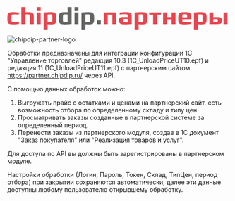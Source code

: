 <?xml version="1.0" encoding="utf-8"?>
<!-- Generator: Adobe Illustrator 16.0.0, SVG Export Plug-In . SVG Version: 6.00 Build 0)  -->
<!DOCTYPE svg PUBLIC "-//W3C//DTD SVG 1.1//EN" "http://www.w3.org/Graphics/SVG/1.1/DTD/svg11.dtd">
<svg version="1.1" id="Слой_1" xmlns="http://www.w3.org/2000/svg" xmlns:xlink="http://www.w3.org/1999/xlink" x="0px" y="0px"
	 width="498.9px" height="51.02px" viewBox="0 0 498.9 51.02" enable-background="new 0 0 498.9 51.02" xml:space="preserve">
<g>
	<g>
		<path fill="#E8454F" d="M22.691,39.077c-1.138,0.18-2.514,0.32-4.129,0.427c-1.618,0.107-3.437,0.159-5.462,0.159
			c-3.055,0-5.452-0.187-7.192-0.558c-1.741-0.375-3.055-1.068-3.943-2.078c-0.888-1.014-1.447-2.416-1.679-4.211
			c-0.231-1.792-0.347-4.092-0.347-6.9c0-2.912,0.15-5.292,0.454-7.139c0.301-1.847,0.905-3.285,1.81-4.316
			c0.906-1.029,2.212-1.741,3.917-2.132c1.707-0.39,3.978-0.586,6.82-0.586c2.025,0,3.819,0.063,5.382,0.187
			c1.563,0.124,2.913,0.258,4.05,0.4c1.313,0.143,2.468,0.319,3.462,0.532v4.423c-1.314-0.106-2.629-0.195-3.942-0.268
			c-1.138-0.07-2.372-0.124-3.703-0.159c-1.332-0.035-2.566-0.019-3.704,0.052c-1.243,0.037-2.229,0.107-2.957,0.214
			c-0.729,0.107-1.271,0.445-1.625,1.012c-0.355,0.569-0.577,1.466-0.666,2.692c-0.09,1.225-0.134,2.975-0.134,5.248
			c0,2.06,0.034,3.648,0.107,4.768c0.069,1.121,0.274,1.938,0.612,2.453c0.336,0.516,0.879,0.825,1.625,0.932
			c0.746,0.106,1.793,0.177,3.144,0.213c1.207,0.071,2.495,0.09,3.863,0.055c1.366-0.036,2.619-0.091,3.757-0.159
			c1.351-0.071,2.681-0.16,3.996-0.268v4.423C25.178,38.741,24.005,38.938,22.691,39.077z"/>
		<path fill="#E8454F" d="M50.878,38.971V21.229c0-1.1-0.099-1.954-0.293-2.557c-0.195-0.604-0.506-1.04-0.933-1.306
			c-0.428-0.266-0.968-0.426-1.625-0.479c-0.657-0.054-1.448-0.08-2.371-0.08c-0.817,0-1.546,0.018-2.184,0.053
			c-0.64,0.036-1.191,0.071-1.651,0.106c-0.533,0.036-0.995,0.071-1.385,0.106v21.897h-8.899V0.344h8.899v11.668
			c0.39-0.034,0.851-0.07,1.385-0.107c0.46-0.034,1.012-0.07,1.651-0.106c0.64-0.035,1.367-0.053,2.184-0.053
			c2.379,0,4.457,0.08,6.234,0.239c1.775,0.161,3.25,0.56,4.423,1.2c1.172,0.639,2.042,1.589,2.61,2.85
			c0.568,1.262,0.852,2.993,0.852,5.195v17.741L50.878,38.971L50.878,38.971z"/>
		<path fill="#E8454F" d="M66.541,7.855V0.342h8.898v7.514H66.541z M66.541,38.971V12.384h8.898v26.586H66.541z"/>
		<path fill="#E8454F" d="M111.031,25.917c0,2.984-0.133,5.374-0.399,7.167c-0.267,1.793-0.889,3.177-1.864,4.155
			c-0.979,0.976-2.426,1.625-4.343,1.943c-1.917,0.319-4.529,0.479-7.831,0.479c-1.706,0-3.037-0.054-3.997-0.159
			c-0.568-0.035-1.065-0.088-1.492-0.159v11.722h-8.898V12.863c1.101-0.213,2.379-0.391,3.837-0.532
			c1.242-0.142,2.752-0.276,4.528-0.401c1.775-0.124,3.784-0.186,6.021-0.186c3.09,0,5.585,0.159,7.486,0.48
			c1.9,0.319,3.366,0.977,4.395,1.971c1.031,0.995,1.714,2.425,2.052,4.289C110.861,20.35,111.031,22.828,111.031,25.917z
			 M101.813,25.651c0-2.202-0.044-3.906-0.131-5.115c-0.09-1.207-0.313-2.086-0.667-2.637c-0.356-0.551-0.906-0.87-1.652-0.958
			c-0.745-0.089-1.758-0.133-3.036-0.133c-0.817,0-1.545,0.018-2.185,0.053c-0.64,0.035-1.191,0.071-1.651,0.106
			c-0.533,0.037-0.995,0.072-1.386,0.107V34.39c0.391,0.035,0.852,0.07,1.386,0.106c0.46,0.035,1.012,0.052,1.651,0.052
			s1.367,0,2.185,0c1.35,0,2.396-0.044,3.144-0.131c0.746-0.091,1.287-0.399,1.625-0.934c0.336-0.534,0.54-1.367,0.612-2.506
			c0.071-1.136,0.105-2.752,0.105-4.848L101.813,25.651L101.813,25.651z"/>
		<path fill="#646463" d="M145.449,38.492c-1.138,0.249-2.433,0.443-3.889,0.585c-1.244,0.18-2.745,0.32-4.503,0.427
			c-1.76,0.107-3.757,0.159-5.994,0.159c-3.303,0-5.916-0.159-7.832-0.479c-1.917-0.319-3.376-0.968-4.369-1.944
			c-0.995-0.977-1.626-2.36-1.892-4.155c-0.267-1.794-0.399-4.183-0.399-7.167c0-3.09,0.168-5.567,0.507-7.433
			c0.338-1.865,1.021-3.293,2.051-4.289c1.03-0.994,2.495-1.652,4.396-1.971c1.899-0.321,4.413-0.479,7.54-0.479
			c0.852,0,1.605,0.018,2.265,0.053c0.657,0.036,1.234,0.072,1.731,0.106c0.567,0.037,1.065,0.073,1.491,0.107V0.344h8.898v38.148
			H145.449z M136.552,17.019c-0.392-0.035-0.851-0.07-1.386-0.106c-0.461-0.036-1.021-0.063-1.677-0.08
			c-0.658-0.018-1.396-0.026-2.212-0.026c-1.278,0-2.292,0.044-3.037,0.133c-0.746,0.088-1.306,0.407-1.679,0.958
			c-0.373,0.551-0.603,1.431-0.692,2.637c-0.089,1.209-0.134,2.913-0.134,5.115v0.479c0,2.097,0.035,3.714,0.107,4.849
			c0.069,1.138,0.283,1.971,0.639,2.505c0.355,0.533,0.906,0.844,1.652,0.933c0.745,0.089,1.793,0.134,3.143,0.134
			c0.816,0,1.554-0.01,2.212-0.027c0.655-0.018,1.216-0.043,1.677-0.08c0.534-0.036,0.994-0.089,1.387-0.159L136.552,17.019
			L136.552,17.019z"/>
		<path fill="#646463" d="M152.215,7.855V0.342h8.899v7.514H152.215z M152.215,38.971V12.384h8.899v26.586H152.215z"/>
		<path fill="#646463" d="M196.704,25.917c0,2.984-0.133,5.374-0.398,7.167c-0.268,1.793-0.889,3.177-1.865,4.155
			c-0.977,0.976-2.424,1.625-4.341,1.943c-1.92,0.319-4.529,0.479-7.833,0.479c-1.704,0-3.036-0.054-3.996-0.159
			c-0.568-0.035-1.065-0.088-1.492-0.159v11.722h-8.897V12.863c1.1-0.213,2.379-0.391,3.835-0.532
			c1.244-0.142,2.752-0.276,4.53-0.401c1.776-0.124,3.782-0.186,6.02-0.186c3.091,0,5.587,0.159,7.487,0.48
			c1.899,0.319,3.365,0.977,4.396,1.971c1.029,0.995,1.712,2.425,2.052,4.289C196.537,20.35,196.704,22.828,196.704,25.917z
			 M187.487,25.651c0-2.202-0.045-3.906-0.134-5.115c-0.088-1.207-0.312-2.086-0.666-2.637c-0.355-0.551-0.906-0.87-1.65-0.958
			c-0.747-0.089-1.76-0.133-3.039-0.133c-0.816,0-1.545,0.018-2.184,0.053c-0.64,0.035-1.191,0.071-1.652,0.106
			c-0.533,0.037-0.995,0.072-1.386,0.107V34.39c0.391,0.035,0.852,0.07,1.386,0.106c0.461,0.035,1.013,0.052,1.652,0.052
			s1.367,0,2.184,0c1.35,0,2.398-0.044,3.144-0.131c0.745-0.091,1.287-0.399,1.625-0.934c0.337-0.534,0.541-1.367,0.613-2.506
			c0.07-1.136,0.106-2.752,0.106-4.848L187.487,25.651L187.487,25.651z"/>
		<path fill="#646463" d="M202.885,38.971v-8.523h8.898v8.523H202.885z"/>
		<path fill="#E8454F" d="M237.891,38.971V17.499h-10.443v21.472h-8.898V12.384h28.238v26.586H237.891z"/>
		<path fill="#E8454F" d="M281.793,38.492c-1.137,0.249-2.433,0.443-3.889,0.585c-1.244,0.18-2.743,0.32-4.503,0.427
			c-1.759,0.107-3.756,0.159-5.994,0.159c-1.917,0-3.757-0.044-5.514-0.132c-1.76-0.09-3.304-0.409-4.636-0.959
			c-1.333-0.552-2.389-1.412-3.171-2.586c-0.781-1.173-1.172-2.841-1.172-5.007c0-2.024,0.259-3.597,0.772-4.716
			c0.515-1.118,1.241-1.927,2.184-2.424c0.94-0.498,2.078-0.79,3.41-0.879c1.332-0.088,2.815-0.133,4.449-0.133h9.164v-1.599
			c0-1.1-0.08-1.972-0.24-2.611c-0.159-0.64-0.453-1.11-0.878-1.413c-0.428-0.302-0.996-0.498-1.704-0.586
			c-0.714-0.088-1.619-0.133-2.72-0.133c-1.917-0.035-3.659-0.027-5.221,0.027c-1.563,0.053-2.913,0.116-4.05,0.186
			c-1.351,0.107-2.54,0.212-3.57,0.319v-4.155c1.066-0.213,2.291-0.39,3.678-0.532c1.172-0.142,2.592-0.276,4.262-0.401
			c1.669-0.124,3.569-0.186,5.701-0.186c2.201,0,4.155,0.079,5.86,0.239c1.706,0.161,3.136,0.559,4.291,1.199
			c1.153,0.639,2.022,1.589,2.609,2.85c0.585,1.262,0.879,2.994,0.879,5.196L281.793,38.492L281.793,38.492z M272.896,27.196h-6.34
			c-0.852,0-1.563,0.019-2.132,0.053c-0.568,0.036-1.03,0.179-1.386,0.427c-0.355,0.249-0.604,0.622-0.746,1.118
			c-0.142,0.499-0.214,1.226-0.214,2.186c0,0.994,0.099,1.759,0.293,2.291c0.196,0.533,0.516,0.925,0.961,1.172
			c0.441,0.25,1.003,0.393,1.677,0.427c0.675,0.036,1.493,0.053,2.451,0.053c0.853,0,1.606-0.008,2.265-0.024
			c0.657-0.018,1.233-0.045,1.732-0.082c0.532-0.033,1.011-0.087,1.438-0.158L272.896,27.196L272.896,27.196z"/>
		<path fill="#E8454F" d="M317.385,25.917c0,2.984-0.135,5.374-0.398,7.167c-0.268,1.793-0.891,3.177-1.867,4.155
			c-0.975,0.976-2.423,1.625-4.341,1.943c-1.916,0.319-4.528,0.479-7.832,0.479c-1.705,0-3.037-0.054-3.996-0.159
			c-0.568-0.035-1.066-0.088-1.491-0.159v11.722h-8.898V12.863c1.101-0.213,2.38-0.391,3.837-0.532
			c1.243-0.142,2.752-0.276,4.528-0.401c1.776-0.124,3.783-0.186,6.021-0.186c3.092,0,5.585,0.159,7.486,0.48
			c1.898,0.319,3.365,0.977,4.396,1.971c1.03,0.995,1.712,2.425,2.053,4.289C317.217,20.349,317.385,22.828,317.385,25.917z
			 M308.167,25.651c0-2.202-0.045-3.906-0.133-5.115c-0.09-1.207-0.313-2.086-0.666-2.637c-0.355-0.551-0.905-0.87-1.652-0.958
			c-0.745-0.089-1.76-0.133-3.037-0.133c-0.817,0-1.546,0.018-2.184,0.053c-0.64,0.035-1.19,0.071-1.652,0.106
			c-0.531,0.037-0.994,0.072-1.385,0.107V34.39c0.391,0.035,0.852,0.07,1.385,0.106c0.462,0.035,1.014,0.052,1.652,0.052
			c0.64,0,1.366,0,2.184,0c1.35,0,2.397-0.044,3.143-0.131c0.747-0.091,1.287-0.399,1.626-0.934
			c0.338-0.534,0.542-1.367,0.612-2.506c0.071-1.136,0.106-2.752,0.106-4.848L308.167,25.651L308.167,25.651z"/>
		<path fill="#E8454F" d="M339.283,17.499v21.472h-8.899V17.499h-8.896v-5.114h26.64v5.114H339.283z"/>
		<path fill="#E8454F" d="M372.262,38.971V27.996h-10.445v10.975h-8.896V12.384h8.896v10.497h10.445V12.384h8.897v26.586H372.262z"
			/>
		<path fill="#E8454F" d="M396.505,27.783c0,1.74,0.034,3.082,0.105,4.021c0.07,0.942,0.294,1.643,0.667,2.104
			c0.372,0.463,0.949,0.736,1.73,0.825c0.781,0.092,1.899,0.133,3.355,0.133c2.026,0.036,3.854,0.028,5.488-0.024
			c1.635-0.053,3.038-0.115,4.21-0.188c1.387-0.106,2.612-0.213,3.677-0.317v4.155c-1.101,0.249-2.362,0.443-3.783,0.585
			c-1.243,0.18-2.734,0.32-4.475,0.427c-1.741,0.107-3.713,0.159-5.915,0.159c-3.231,0-5.797-0.159-7.698-0.479
			c-1.899-0.319-3.34-0.968-4.316-1.944c-0.976-0.977-1.599-2.36-1.863-4.155c-0.268-1.794-0.399-4.183-0.399-7.167
			c0-3.09,0.168-5.567,0.506-7.433c0.336-1.865,1.029-3.293,2.078-4.289c1.047-0.994,2.538-1.652,4.474-1.971
			c1.937-0.321,4.503-0.479,7.701-0.479c3.196,0,5.764,0.159,7.699,0.479c1.935,0.319,3.417,0.977,4.448,1.971
			c1.029,0.995,1.714,2.424,2.052,4.289c0.34,1.864,0.508,4.342,0.508,7.433v1.866L396.505,27.783L396.505,27.783z M407.534,23.467
			c0-1.74-0.045-3.091-0.134-4.05c-0.089-0.959-0.319-1.661-0.693-2.105c-0.373-0.444-0.924-0.701-1.65-0.772
			c-0.729-0.071-1.731-0.107-3.011-0.107s-2.283,0.036-3.012,0.107c-0.729,0.072-1.278,0.329-1.65,0.772
			c-0.373,0.444-0.613,1.146-0.721,2.105c-0.106,0.958-0.16,2.309-0.16,4.05H407.534z"/>
		<path fill="#E8454F" d="M451.756,25.917c0,2.984-0.133,5.374-0.397,7.167c-0.269,1.793-0.89,3.177-1.867,4.155
			c-0.976,0.976-2.423,1.625-4.341,1.943c-1.917,0.319-4.528,0.479-7.832,0.479c-1.705,0-3.037-0.054-3.997-0.159
			c-0.566-0.035-1.063-0.088-1.49-0.159v11.722h-8.897V12.863c1.101-0.213,2.38-0.391,3.837-0.532
			c1.241-0.142,2.751-0.276,4.527-0.401c1.777-0.124,3.784-0.186,6.021-0.186c3.091,0,5.587,0.159,7.487,0.48
			c1.9,0.319,3.365,0.977,4.395,1.971c1.029,0.995,1.713,2.425,2.052,4.289C451.591,20.349,451.756,22.828,451.756,25.917z
			 M442.54,25.651c0-2.202-0.044-3.906-0.135-5.115c-0.089-1.207-0.312-2.086-0.666-2.637c-0.354-0.551-0.905-0.87-1.651-0.958
			c-0.745-0.089-1.759-0.133-3.037-0.133c-0.816,0-1.545,0.018-2.184,0.053c-0.641,0.035-1.191,0.071-1.652,0.106
			c-0.531,0.037-0.994,0.072-1.385,0.107V34.39c0.391,0.035,0.853,0.07,1.385,0.106c0.461,0.035,1.015,0.052,1.652,0.052
			c0.64,0,1.367,0,2.184,0c1.351,0,2.397-0.044,3.144-0.131c0.746-0.091,1.287-0.399,1.625-0.934
			c0.337-0.534,0.541-1.367,0.612-2.506c0.071-1.136,0.106-2.752,0.106-4.848v-0.478H442.54z"/>
		<path fill="#E8454F" d="M486.282,30.873c0,2.025-0.266,3.587-0.8,4.689c-0.532,1.101-1.288,1.9-2.264,2.396
			c-0.977,0.498-2.156,0.792-3.544,0.879c-1.386,0.091-2.947,0.133-4.689,0.133h-17.049V12.384h8.897v10.497h7.834
			c1.773,0,3.382,0.044,4.82,0.133c1.44,0.088,2.664,0.381,3.676,0.878c1.014,0.498,1.786,1.288,2.318,2.371
			C486.017,27.348,486.282,28.884,486.282,30.873z M477.117,30.979c0-0.853-0.063-1.502-0.187-1.943
			c-0.125-0.445-0.347-0.772-0.666-0.986c-0.32-0.214-0.746-0.338-1.279-0.374c-0.531-0.034-1.188-0.053-1.972-0.053h-6.181v6.66
			h6.341c0.71,0,1.313-0.018,1.81-0.054c0.498-0.034,0.906-0.159,1.228-0.373c0.318-0.214,0.549-0.541,0.692-0.985
			C477.046,32.426,477.117,31.798,477.117,30.979z M490.012,38.971V12.384h8.898v26.586H490.012z"/>
	</g>
</g>
</svg>

![chipdip-partner-logo](https://github.com/chipdip-partner-1C/partner.chipdip.ru_1C_UT10.3/assets/165677667/d21f455c-42f8-4fde-9885-09dfa5b69ab7)

Обработки предназначены для интеграции конфигурации 1С "Управление торговлей" редакция 10.3 (1C_UnloadPriceUT10.epf) и редакция 11 (1C_UnloadPriceUT11.epf) с партнерским сайтом https://partner.chipdip.ru/ через API.

С помощью данных обработок можно:
1) Выгружать прайс с остатками и ценами на партнерский сайт, есть возможность отбора по определенному складу и типу цен.
2) Просматривать заказы созданные в партнерской системе за определенный период.
3) Перенести заказы из партнерского модуля, создав в 1С документ "Заказ покупателя" или "Реализация товаров и услуг".

Для доступа по API вы должны быть зарегистрированы в партнерском модуле.

Настройки обработки (Логин, Пароль, Токен, Склад, ТипЦен, период отбора) при закрытии сохраняются автоматически, далее эти данные доступны любому пользователю открывшему обработку.
